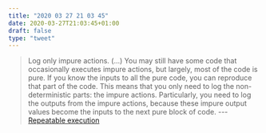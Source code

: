 ```yaml
---
title: "2020 03 27 21 03 45"
date: 2020-03-27T21:03:45+01:00
draft: false
type: "tweet"
---
```

> Log only impure actions. (...) You may still have some code that occasionally executes impure actions, but largely, most of the code is pure. If you know the inputs to all the pure code, you can reproduce that part of the code. This means that you only need to log the non-deterministic parts: the impure actions. Particularly, you need to log the outputs from the impure actions, because these impure output values become the inputs to the next pure block of code. --- [Repeatable execution](https://blog.ploeh.dk/2020/03/23/repeatable-execution/)
